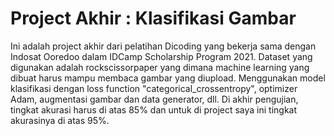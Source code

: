 # Project Akhir : Klasifikasi Gambar
Ini adalah project akhir dari pelatihan Dicoding yang bekerja sama dengan Indosat Ooredoo dalam IDCamp Scholarship Program 2021. Dataset yang digunakan adalah rockscissorpaper yang dimana machine learning yang dibuat harus mampu membaca gambar yang diupload. Menggunakan model klasifikasi dengan loss function "categorical_crossentropy", optimizer Adam, augmentasi gambar dan data generator, dll. Di akhir pengujian, tingkat akurasi harus di atas 85% dan untuk di project saya ini tingkat akurasinya di atas 95%. 
